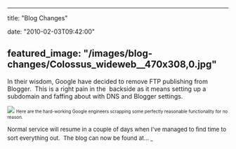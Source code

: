 
---
title: "Blog Changes"

date: "2010-02-03T09:42:00"

featured_image: "/images/blog-changes/Colossus_wideweb__470x308,0.jpg"
---


In their wisdom, Google have decided to remove FTP publishing from Blogger.  This is a right pain in the  backside as it means setting up a subdomain and faffing about with DNS and Blogger settings.

<a href="http://1.bp.blogspot.com/_62oTnOHwOSo/S2lExnSLDiI/AAAAAAAACB8/8DtbHPInzq4/s1600-h/Colossus_wideweb__470x308,0.jpg"><img src="/images/blog-changes/Colossus_wideweb__470x308,0.jpg"/></a> <span style="font-size: x-small;">Here are the hard-working Google engineers scrapping some perfectly reasonable functionality for no reason.</span>

<span style="font-size: x-small;"><span style="font-size: small;">Normal service will resume in a couple of days when I've managed to find time to sort everything out.  The blog can now be found at...</span></span>
<span style="font-size: x-small;"><a href="http://blog.danandtheduke.co.uk/"><span style="font-size: large;"> </span></a> </span></span>